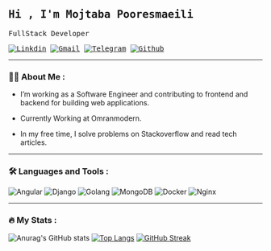 <div>
<samp align="left">
    <h2>Hi , I'm Mojtaba Pooresmaeili</h2>
    <p>FullStack Developer</p>
</samp>
    
<samp align="right">
    <a href="https://www.linkedin.com/in/mojtaba-nezhadpooresmaeili-637b3018a/">
    <img src="https://img.shields.io/badge/LinkedIn-0077B5?style=for-the-badge&logo=linkedin&logoColor=white"
        alt="Linkdin" /></a>
    <a href="mailto:memnpe@gmail.com"><img
            src="https://img.shields.io/badge/Gmail-D14836?style=for-the-badge&logo=gmail&logoColor=white"
            alt="Gmail" /></a>
    <a href="https://t.me/mojtabanpe"><img
            src="https://img.shields.io/badge/TELEGRAM-00476b?style=for-the-badge&logo=telegram&logoColor=white"
            alt="Telegram" /></a>
    <a href="https://mojtabanpe.github.io/"><img
        src="https://img.shields.io/badge/-Github-1a1d21?style=for-the-badge&logo=github" alt="Github"
        alt="Github" /></a>
</samp>
</div>
<div id=badges>
    <img src="https://komarev.com/ghpvc/?username=mojtabanpe&style=flat-square&color=blue" alt=""/>
</div>


---

### :man_technologist: About Me :

-  I’m working as a Software Engineer and contributing to frontend and backend for building web applications.
-  Currently Working at Omranmodern.

-  In my free time, I solve problems on Stackoverflow and read tech articles.

---

### :hammer_and_wrench: Languages and Tools :
<div>
    <img src="https://img.shields.io/badge/ANGULAR-D14836?style=for-the-badge&logo=angular&logoColor=white"
        alt="Angular" />
    <img src="https://img.shields.io/badge/django-%23092E20.svg?style=for-the-badge&logo=django&logoColor=white" alt="Django" />
    <img src="https://img.shields.io/badge/go-%2300ADD8.svg?style=for-the-badge&logo=go&logoColor=white" alt="Golang" />
    <img src="https://img.shields.io/badge/MongoDB-%234ea94b.svg?style=for-the-badge&logo=mongodb&logoColor=white"
        alt="MongoDB" />
    <img src="https://img.shields.io/badge/docker-%230db7ed.svg?style=for-the-badge&logo=docker&logoColor=white"
        alt="Docker" />   
    <img src="https://img.shields.io/badge/nginx-%23009639.svg?style=for-the-badge&logo=nginx&logoColor=white" alt="Nginx" />
</div>

---

### :fire: My Stats :
![Anurag's GitHub stats](https://github-readme-stats.vercel.app/api?username=mojtabanpe&theme=vue-dark&count_private=true)
[![Top Langs](https://github-readme-stats.vercel.app/api/top-langs/?username=mojtabanpe&theme=vue-dark&hide_border=true&hide_progress=true)](https://github.com/anuraghazra/github-readme-stats)
[![GitHub Streak](http://github-readme-streak-stats.herokuapp.com?user=mojtabanpe&theme=vue-dark&hide_border=true)](https://git.io/streak-stats)
